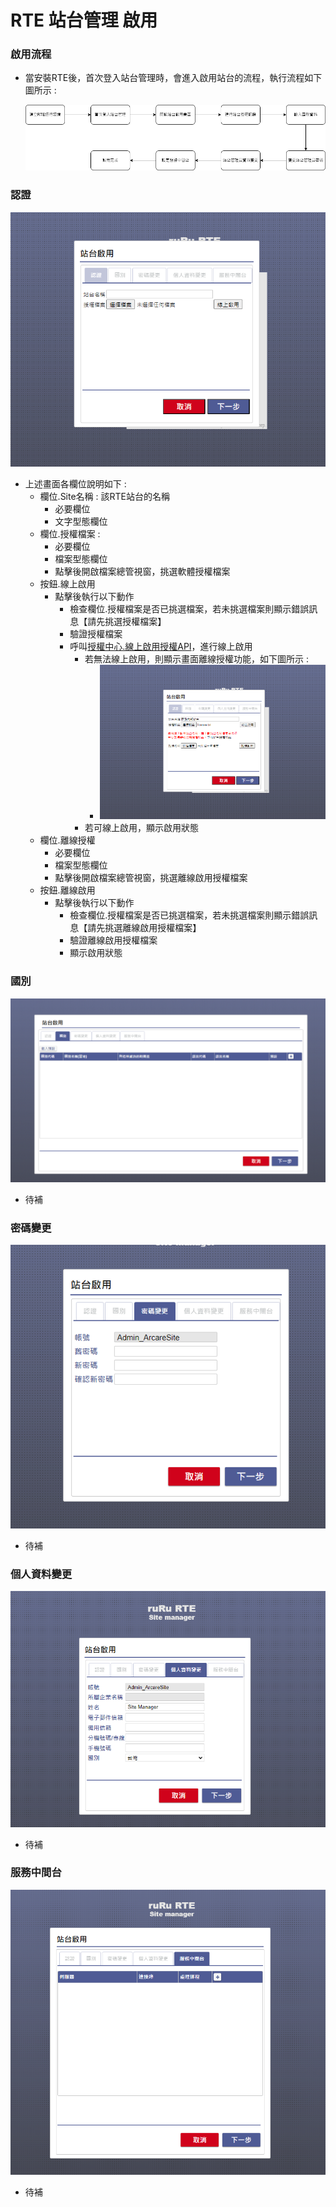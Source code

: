 # RTE 站台管理 啟用

### <div id="active">啟用流程</div>
* 當安裝RTE後，首次登入站台管理時，會進入啟用站台的流程，執行流程如下圖所示 :

    ![站台啟用流程]

### <div id="auth">認證</div>

![啟用授權]

* 上述畫面各欄位說明如下 :
  * 欄位.Site名稱 : 該RTE站台的名稱
    * 必要欄位
    * 文字型態欄位
  * 欄位.授權檔案 : 
    * 必要欄位
    * 檔案型態欄位
    * 點擊後開啟檔案總管視窗，挑選軟體授權檔案
  * 按鈕.線上啟用
    * 點擊後執行以下動作
      * 檢查欄位.授權檔案是否已挑選檔案，若未挑選檔案則顯示錯誤訊息【請先挑選授權檔案】
      * 驗證授權檔案
      * 呼叫[授權中心.線上啟用授權API](../../../LICENSE/onlineactive/README.md)，進行線上啟用
        * 若無法線上啟用，則顯示畫面離線授權功能，如下圖所示 :
          * ![離線啟用授權]
        * 若可線上啟用，顯示啟用狀態
  * 欄位.離線授權
    * 必要欄位
    * 檔案型態欄位
    * 點擊後開啟檔案總管視窗，挑選離線啟用授權檔案
  * 按鈕.離線啟用
    * 點擊後執行以下動作
      * 檢查欄位.授權檔案是否已挑選檔案，若未挑選檔案則顯示錯誤訊息【請先挑選離線啟用授權檔案】
      * 驗證離線啟用授權檔案
      * 顯示啟用狀態
    
### <div id="country">國別</div>

![國別]

* 待補

### <div id="password">密碼變更</div>

![密碼變更]

* 待補

### <div id="personaldata">個人資料變更</div>

![個人資料變更]

* 待補

### <div id="midserver">服務中間台</div>

![服務中間台]

* 待補



[站台啟用流程]:attachment/站台啟用流程.png "站台啟用流程"
[國別]:attachment/國別.png "國別"
[密碼變更]:attachment/密碼變更.png "密碼變更"
[個人資料變更]:attachment/個人資料變更.png "個人資料變更"
[服務中間台]:attachment/服務中間台.png "服務中間台"
[啟用授權]:attachment/啟用授權.png "啟用授權"
[離線啟用授權]:attachment/離線啟用授權.png "離線啟用授權"
